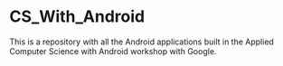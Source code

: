 # CS_With_Android
This is a repository with all the Android applications built in the Applied Computer Science with Android workshop with Google. 
